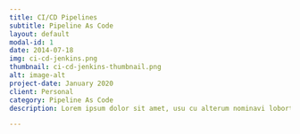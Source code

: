 ```yaml
---
title: CI/CD Pipelines
subtitle: Pipeline As Code
layout: default
modal-id: 1
date: 2014-07-18
img: ci-cd-jenkins.png
thumbnail: ci-cd-jenkins-thumbnail.png
alt: image-alt
project-date: January 2020
client: Personal
category: Pipeline As Code
description: Lorem ipsum dolor sit amet, usu cu alterum nominavi lobortis. At duo novum diceret. Tantas apeirian vix et, usu sanctus postulant inciderint ut, populo diceret necessitatibus in vim. Cu eum dicam feugiat noluisse.

---
```

